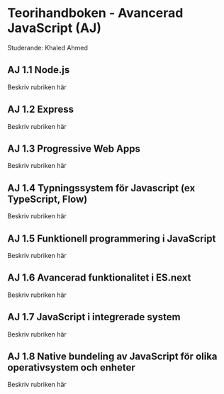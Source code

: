 # Teorihandboken - Avancerad JavaScript (AJ)
Studerande: Khaled Ahmed

## AJ 1.1 Node.js
Beskriv rubriken här

## AJ 1.2 Express
Beskriv rubriken här

## AJ 1.3 Progressive Web Apps
Beskriv rubriken här

## AJ 1.4 Typningssystem för Javascript (ex TypeScript, Flow)
Beskriv rubriken här

## AJ 1.5 Funktionell programmering i JavaScript
Beskriv rubriken här

## AJ 1.6 Avancerad funktionalitet i ES.next
Beskriv rubriken här

## AJ 1.7 JavaScript i integrerade system
Beskriv rubriken här

## AJ 1.8 Native bundeling av JavaScript för olika operativsystem och enheter
Beskriv rubriken här

